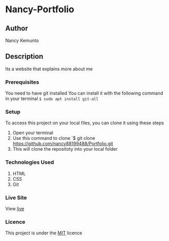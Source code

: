 # Nancy-Portfolio
## Author
Nancy Kemunto
## Description
Its a website that explains more about me
### Prerequisites
You need to have git installed
You can install it with the following command in your terminal
`$ sudo apt install git-all`
### Setup
To access this project on your local files, you can clone it using these steps
1. Open your terminal
1. Use this command to clone `$ git clone https://github.com/nancy88199488/Portfolio.git
1. This will clone the repositoty into your local folder
### Technologies Used
1. HTML
1. CSS
1. Git
### Live Site
View [live](https://nancy88199488.github.io/portfolio/)
### Licence
This project is under the  [MIT](LICENSE) licence